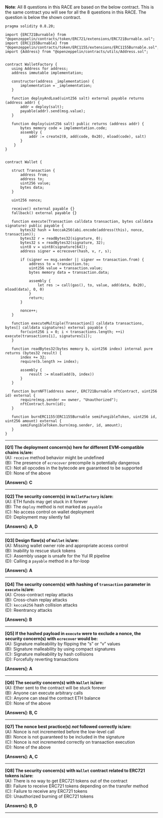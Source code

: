 **Note**: All 8 questions in this RACE are based on the below contract. This is the same contract you will see for all the 8 questions in this RACE. The question is below the shown contract.
```
pragma solidity 0.8.20;

import {ERC721Burnable} from "@openzeppelin/contracts/token/ERC721/extensions/ERC721Burnable.sol";
import {ERC1155Burnable} from "@openzeppelin/contracts/token/ERC1155/extensions/ERC1155Burnable.sol";
import {Address} from "@openzeppelin/contracts/utils/Address.sol";


contract WalletFactory {
   using Address for address;
   address immutable implementation;

   constructor(address _implementation) {
       implementation = _implementation;
   }

   function deployAndLoad(uint256 salt) external payable returns (address addr) {
       addr = deploy(salt);
       payable(addr).send(msg.value);
   }

   function deploy(uint256 salt) public returns (address addr) {
       bytes memory code = implementation.code;
       assembly {
           addr := create2(0, add(code, 0x20), mload(code), salt)
       }
    }
}  


contract Wallet {

   struct Transaction {
       address from;
       address to;
       uint256 value;
       bytes data;
   }

   uint256 nonce;

   receive() external payable {}
   fallback() external payable {}

   function execute(Transaction calldata transaction, bytes calldata signature) public payable {
       bytes32 hash = keccak256(abi.encode(address(this), nonce, transaction));
       bytes32 r = readBytes32(signature, 0);
       bytes32 s = readBytes32(signature, 32);
       uint8 v = uint8(signature[64]);
       address signer = ecrecover(hash, v, r, s);

       if (signer == msg.sender || signer == transaction.from) {
           address to = transaction.to;
           uint256 value = transaction.value;
           bytes memory data = transaction.data;

           assembly {
               let res := call(gas(), to, value, add(data, 0x20), mload(data), 0, 0)
           }
           return;
       }

       nonce++;
   }

   function executeMultiple(Transaction[] calldata transactions, bytes[] calldata signatures) external payable {
       for(uint256 i = 0; i < transactions.length; ++i) execute(transactions[i], signatures[i]);
   }

   function readBytes32(bytes memory b, uint256 index) internal pure returns (bytes32 result) {
       index += 32;
       require(b.length >= index);

       assembly {
           result := mload(add(b, index))
       }
   }

   function burnNFT(address owner, ERC721Burnable nftContract, uint256 id) external {
       require(msg.sender == owner, "Unauthorized");
       nftContract.burn(id);
   }

   function burnERC1155(ERC1155Burnable semiFungibleToken, uint256 id, uint256 amount) external {
       semiFungibleToken.burn(msg.sender, id, amount);
   }
}
```
---
**[Q1] The deployment concern(s) here for different EVM-compatible chains is/are:** \
(A): `receive` method behavior might be undefined \
(B): The presence of `ecrecover` precompile is potentially dangerous \
(C): Not all opcodes in the bytecode are guaranteed to be supported \
(D): None of the above 

**[Answers]: C**

---
**[Q2] The security concern(s) in `WalletFactory` is/are:** \
(A): ETH funds may get stuck in it forever \
(B): The `deploy` method is not marked as `payable` \
(C): No access control on wallet deployment \
(D): Deployment may silently fail 

**[Answers]: A, D**

---
**[Q3] Design flaw(s) of `Wallet` is/are:** \
(A): Missing wallet owner role and appropriate access control \
(B): Inability to rescue stuck tokens \
(C): Assembly usage is unsafe for the Yul IR pipeline \
(D): Calling a `payable` method in a for-loop

**[Answers]: A**

---
**[Q4] The security concern(s) with hashing of `transaction` parameter in `execute` is/are:** \
(A): Cross-contract replay attacks \
(B): Cross-chain replay attacks \
(C): `keccak256` hash collision attacks \
(D): Reentrancy attacks

**[Answers]: B**

---
**[Q5] If the hashed payload in `execute` were to exclude a nonce, the security concern(s) with `ecrecover` would be:** \
(A): Signature malleability by flipping the “s” or “v” values \
(B): Signature malleability by using compact signatures \
(C): Signature malleability by hash collisions \
(D): Forcefully reverting transactions

**[Answers]: A**

---
**[Q6] The security concern(s) with `Wallet` is/are:** \
(A): Ether sent to the contract will be stuck forever \
(B): Anyone can execute arbitrary calls \
(C): Anyone can steal the contract ETH balance \
(D): None of the above

**[Answers]: B, C**

---
**[Q7] The nonce best practice(s) _not_ followed correctly is/are:** \
(A): Nonce is not incremented before the low-level call \
(B): Nonce is not guaranteed to be included in the signature \
(C): Nonce is not incremented correctly on transaction execution \
(D): None of the above

**[Answers]: A, C**

---
**[Q8] The security concern(s) with `Wallet` contract related to ERC721 tokens is/are:** \
(A): There is no way to get ERC721 tokens out of the contract \
(B): Failure to receive ERC721 tokens depending on the transfer method \
(C): Failure to receive any ERC721 tokens \
(D): Unauthorized burning of ERC721 tokens

**[Answers]: B, D**

---
